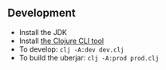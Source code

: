 ## Development

* Install the JDK
* Install [the Clojure CLI tool](https://clojure.org/guides/getting_started#_clojure_installer_and_cli_tools)
* To develop: `clj -A:dev dev.clj`
* To build the uberjar: `clj -A:prod prod.clj`

